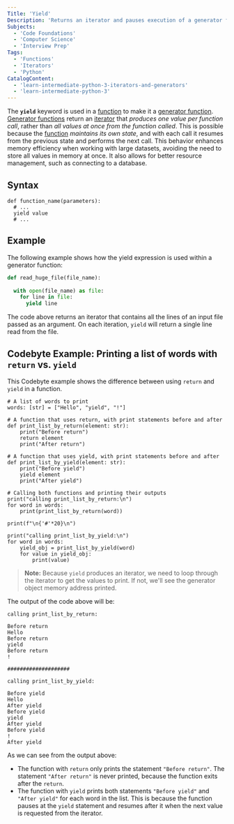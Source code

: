 ```yaml
---
Title: 'Yield'
Description: 'Returns an iterator and pauses execution of a generator function.'
Subjects:
  - 'Code Foundations'
  - 'Computer Science'
  - 'Interview Prep'
Tags:
  - 'Functions'
  - 'Iterators'
  - 'Python'
CatalogContent:
  - 'learn-intermediate-python-3-iterators-and-generators'
  - 'learn-intermediate-python-3'
---
```


The **`yield`** keyword is used in a [function](https://www.codecademy.com/resources/docs/python/functions) to make it a [generator function](https://www.codecademy.com/resources/docs/python/generators).
[Generator functions](https://www.codecademy.com/resources/docs/python/generators) return an [iterator](https://www.codecademy.com/resources/docs/python/iterators) that _produces one value per function call_, rather than _all values at once from the function called_.
This is possible because the [function](https://www.codecademy.com/resources/docs/python/functions) _maintains its own state_, and with each call it resumes from the previous state and performs the next call.
This behavior enhances memory efficiency when working with large datasets, avoiding the need to store all values in memory at once. It also allows for better resource management, such as connecting to a database.

## Syntax

```pseudo
def function_name(parameters):
  # ...
  yield value
  # ...
```


## Example

The following example shows how the yield expression is used within a generator function:
```py
def read_huge_file(file_name):
    
  with open(file_name) as file:
    for line in file:
      yield line
```
The code above returns an iterator that contains all the lines of an input file passed as an argument.
On each iteration, `yield` will return a single line read from the file.


## Codebyte Example: Printing a list of words with `return` vs. `yield`

This Codebyte example shows the difference between using `return` and `yield` in a function.

```codebyte/python
# A list of words to print
words: [str] = ["Hello", "yield", "!"]

# A function that uses return, with print statements before and after
def print_list_by_return(element: str):
    print("Before return")
    return element
    print("After return")

# A function that uses yield, with print statements before and after
def print_list_by_yield(element: str):
    print("Before yield")
    yield element
    print("After yield")

# Calling both functions and printing their outputs
print("calling print_list_by_return:\n")
for word in words:
    print(print_list_by_return(word))

print(f"\n{'#'*20}\n")

print("calling print_list_by_yield:\n")        
for word in words:
    yield_obj = print_list_by_yield(word)
    for value in yield_obj:
        print(value)
```

> **Note:** Because `yield` produces an iterator, we need to loop through the iterator to get the values to print.
> If not, we'll see the generator object memory address printed.

The output of the code above will be:

```
calling print_list_by_return:

Before return
Hello
Before return
yield
Before return
!

####################

calling print_list_by_yield:

Before yield
Hello
After yield
Before yield
yield
After yield
Before yield
!
After yield
```

As we can see from the output above:

* The function with `return` only prints the statement `"Before return"`. The statement `"After return"` is never printed,
  because the function exits after the `return`.
* The function with `yield` prints both statements `"Before yield"` and `"After yield"` for each word in the list.
  This is because the function pauses at the `yield` statement and resumes after it when the next value is requested from the iterator.

